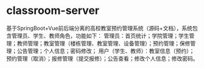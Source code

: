 # classroom-server
基于SpringBoot+Vue前后端分离的高校教室预约管理系统（源码+文档），系统包含管理员、学生、教师角色，功能如下： 管理员：首页统计；学院管理；学生管理；教师管理；教室管理（楼栋管理、教室管理、设备管理）；预约管理；保修管理；公告管理；个人信息；密码修改； 用户（学生、教师）：教室信息（预约）；预约管理（取消）；报修管理（提交报修）；公告查看；修改个人信息；修改密码。
